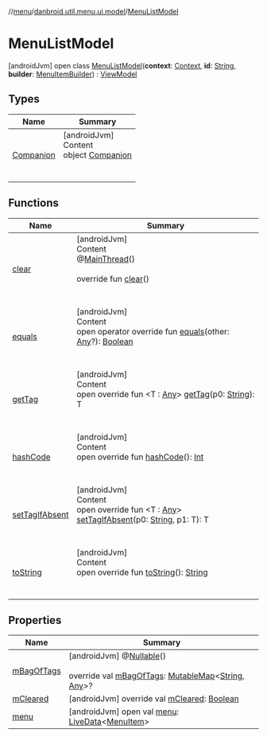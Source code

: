 //[menu](../../index.md)/[danbroid.util.menu.ui.model](../index.md)/[MenuListModel](index.md)



# MenuListModel  
 [androidJvm] open class [MenuListModel](index.md)(**context**: [Context](https://developer.android.com/reference/kotlin/android/content/Context.html), **id**: [String](https://kotlinlang.org/api/latest/jvm/stdlib/kotlin/-string/index.html), **builder**: [MenuItemBuilder](../../danbroid.util.menu/-menu-item-builder/index.md)) : [ViewModel](https://developer.android.com/reference/kotlin/androidx/lifecycle/ViewModel.html)   


## Types  
  
|  Name|  Summary| 
|---|---|
| [Companion](-companion/index.md)| [androidJvm]  <br>Content  <br>object [Companion](-companion/index.md)  <br><br><br>


## Functions  
  
|  Name|  Summary| 
|---|---|
| [clear](index.md#androidx.lifecycle/ViewModel/clear/#/PointingToDeclaration/)| [androidJvm]  <br>Content  <br>@[MainThread](https://developer.android.com/reference/kotlin/androidx/annotation/MainThread.html)()  <br>  <br>override fun [clear](index.md#androidx.lifecycle/ViewModel/clear/#/PointingToDeclaration/)()  <br><br><br>
| [equals](-companion/-new-instance-factory/index.md#kotlin/Any/equals/#kotlin.Any?/PointingToDeclaration/)| [androidJvm]  <br>Content  <br>open operator override fun [equals](-companion/-new-instance-factory/index.md#kotlin/Any/equals/#kotlin.Any?/PointingToDeclaration/)(other: [Any](https://kotlinlang.org/api/latest/jvm/stdlib/kotlin/-any/index.html)?): [Boolean](https://kotlinlang.org/api/latest/jvm/stdlib/kotlin/-boolean/index.html)  <br><br><br>
| [getTag](index.md#androidx.lifecycle/ViewModel/getTag/#kotlin.String/PointingToDeclaration/)| [androidJvm]  <br>Content  <br>open override fun <T : [Any](https://kotlinlang.org/api/latest/jvm/stdlib/kotlin/-any/index.html)> [getTag](index.md#androidx.lifecycle/ViewModel/getTag/#kotlin.String/PointingToDeclaration/)(p0: [String](https://kotlinlang.org/api/latest/jvm/stdlib/kotlin/-string/index.html)): T  <br><br><br>
| [hashCode](-companion/-new-instance-factory/index.md#kotlin/Any/hashCode/#/PointingToDeclaration/)| [androidJvm]  <br>Content  <br>open override fun [hashCode](-companion/-new-instance-factory/index.md#kotlin/Any/hashCode/#/PointingToDeclaration/)(): [Int](https://kotlinlang.org/api/latest/jvm/stdlib/kotlin/-int/index.html)  <br><br><br>
| [setTagIfAbsent](index.md#androidx.lifecycle/ViewModel/setTagIfAbsent/#kotlin.String#TypeParam(bounds=[kotlin.Any])/PointingToDeclaration/)| [androidJvm]  <br>Content  <br>open override fun <T : [Any](https://kotlinlang.org/api/latest/jvm/stdlib/kotlin/-any/index.html)> [setTagIfAbsent](index.md#androidx.lifecycle/ViewModel/setTagIfAbsent/#kotlin.String#TypeParam(bounds=[kotlin.Any])/PointingToDeclaration/)(p0: [String](https://kotlinlang.org/api/latest/jvm/stdlib/kotlin/-string/index.html), p1: T): T  <br><br><br>
| [toString](-companion/-new-instance-factory/index.md#kotlin/Any/toString/#/PointingToDeclaration/)| [androidJvm]  <br>Content  <br>open override fun [toString](-companion/-new-instance-factory/index.md#kotlin/Any/toString/#/PointingToDeclaration/)(): [String](https://kotlinlang.org/api/latest/jvm/stdlib/kotlin/-string/index.html)  <br><br><br>


## Properties  
  
|  Name|  Summary| 
|---|---|
| [mBagOfTags](index.md#danbroid.util.menu.ui.model/MenuListModel/mBagOfTags/#/PointingToDeclaration/)|  [androidJvm] @[Nullable](https://developer.android.com/reference/kotlin/androidx/annotation/Nullable.html)()  <br>  <br>override val [mBagOfTags](index.md#danbroid.util.menu.ui.model/MenuListModel/mBagOfTags/#/PointingToDeclaration/): [MutableMap](https://kotlinlang.org/api/latest/jvm/stdlib/kotlin.collections/-mutable-map/index.html)<[String](https://kotlinlang.org/api/latest/jvm/stdlib/kotlin/-string/index.html), [Any](https://kotlinlang.org/api/latest/jvm/stdlib/kotlin/-any/index.html)>?   <br>
| [mCleared](index.md#danbroid.util.menu.ui.model/MenuListModel/mCleared/#/PointingToDeclaration/)|  [androidJvm] override val [mCleared](index.md#danbroid.util.menu.ui.model/MenuListModel/mCleared/#/PointingToDeclaration/): [Boolean](https://kotlinlang.org/api/latest/jvm/stdlib/kotlin/-boolean/index.html)   <br>
| [menu](index.md#danbroid.util.menu.ui.model/MenuListModel/menu/#/PointingToDeclaration/)|  [androidJvm] open val [menu](index.md#danbroid.util.menu.ui.model/MenuListModel/menu/#/PointingToDeclaration/): [LiveData](https://developer.android.com/reference/kotlin/androidx/lifecycle/LiveData.html)<[MenuItem](../../danbroid.util.menu/-menu-item/index.md)>   <br>

